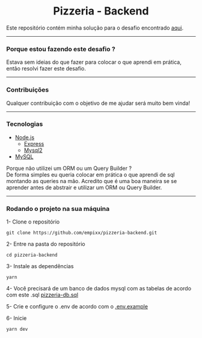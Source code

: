<h1 align="center">Pizzeria - Backend</h1>

Este repositório contém minha solução para o desafio encontrado [aqui](https://github.com/AmbulnzLLC/fullstack-challenge/tree/master/backend). <br>

---

### Porque estou fazendo este desafio ? <br>

Estava sem ideias do que fazer para colocar o que aprendi em prática, então resolvi fazer este desafio.

---

### Contribuições

Qualquer contribuição com o objetivo de me ajudar será muito bem vinda!

---

### Tecnologias

- [Node.js](https://nodejs.org)
  - [Express](http://expressjs.com)
  - [Mysql2](https://www.npmjs.com/package/mysql2)
- [MySQL](https://www.mysql.com/)

Porque não utilizei um ORM ou um Query Builder ? <br>
De forma simples eu queria colocar em prática o que aprendi de sql montando as queries na mão. Acredito que é uma boa maneira se se aprender antes de abstrair e utilizar um ORM ou Query Builder.

---

### Rodando o projeto na sua máquina

1- Clone o repositório

```
git clone https://github.com/empixx/pizzeria-backend.git
```

2- Entre na pasta do repositório

```
cd pizzeria-backend
```

3- Instale as dependências

```
yarn
```

4- Você precisará de um banco de dados mysql com as tabelas de acordo com este .sql [pizzeria-db.sql](https://github.com/empixx/crud-pizzeria/blob/main/pizzeria-db.sql)

5- Crie e configure o .env de acordo com o [.env.example](https://github.com/empixx/crud-pizzeria/blob/main/.env.example)

6- Inicie

```
yarn dev
```
